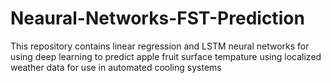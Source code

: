 # Neaural-Networks-FST-Prediction
This repository contains linear regression and LSTM neural networks for using deep learning to predict apple fruit surface tempature using localized weather data for use in automated cooling systems
